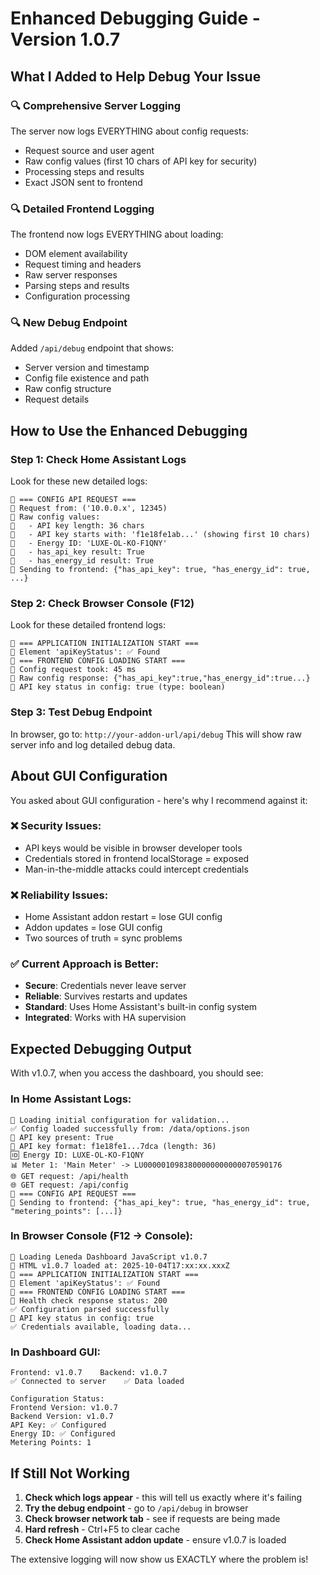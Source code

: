 # Enhanced Debugging Guide - Version 1.0.7

## What I Added to Help Debug Your Issue

### 🔍 **Comprehensive Server Logging**
The server now logs EVERYTHING about config requests:
- Request source and user agent
- Raw config values (first 10 chars of API key for security)
- Processing steps and results
- Exact JSON sent to frontend

### 🔍 **Detailed Frontend Logging**
The frontend now logs EVERYTHING about loading:
- DOM element availability
- Request timing and headers
- Raw server responses
- Parsing steps and results
- Configuration processing

### 🔍 **New Debug Endpoint**
Added `/api/debug` endpoint that shows:
- Server version and timestamp
- Config file existence and path
- Raw config structure
- Request details

## How to Use the Enhanced Debugging

### **Step 1: Check Home Assistant Logs**
Look for these new detailed logs:
```
🔧 === CONFIG API REQUEST ===
🔧 Request from: ('10.0.0.x', 12345)
🔧 Raw config values:
🔧   - API key length: 36 chars
🔧   - API key starts with: 'f1e18fe1ab...' (showing first 10 chars)
🔧   - Energy ID: 'LUXE-OL-KO-F1QNY'
🔧   - has_api_key result: True
🔧   - has_energy_id result: True
🔧 Sending to frontend: {"has_api_key": true, "has_energy_id": true, ...}
```

### **Step 2: Check Browser Console (F12)**
Look for these detailed frontend logs:
```
🚀 === APPLICATION INITIALIZATION START ===
🚀 Element 'apiKeyStatus': ✅ Found
🔧 === FRONTEND CONFIG LOADING START ===
🔧 Config request took: 45 ms
🔧 Raw config response: {"has_api_key":true,"has_energy_id":true...}
🔧 API key status in config: true (type: boolean)
```

### **Step 3: Test Debug Endpoint**
In browser, go to: `http://your-addon-url/api/debug`
This will show raw server info and log detailed debug data.

## About GUI Configuration

You asked about GUI configuration - here's why I recommend against it:

### ❌ **Security Issues:**
- API keys would be visible in browser developer tools
- Credentials stored in frontend localStorage = exposed
- Man-in-the-middle attacks could intercept credentials

### ❌ **Reliability Issues:**
- Home Assistant addon restart = lose GUI config
- Addon updates = lose GUI config
- Two sources of truth = sync problems

### ✅ **Current Approach is Better:**
- **Secure**: Credentials never leave server
- **Reliable**: Survives restarts and updates
- **Standard**: Uses Home Assistant's built-in config system
- **Integrated**: Works with HA supervision

## Expected Debugging Output

With v1.0.7, when you access the dashboard, you should see:

### **In Home Assistant Logs:**
```
🔧 Loading initial configuration for validation...
✅ Config loaded successfully from: /data/options.json
🔑 API key present: True
🔑 API key format: f1e18fe1...7dca (length: 36)
🆔 Energy ID: LUXE-OL-KO-F1QNY
📊 Meter 1: 'Main Meter' -> LU0000010983800000000000070590176
🌐 GET request: /api/health
🌐 GET request: /api/config
🔧 === CONFIG API REQUEST ===
🔧 Sending to frontend: {"has_api_key": true, "has_energy_id": true, "metering_points": [...]}
```

### **In Browser Console (F12 → Console):**
```
🚀 Loading Leneda Dashboard JavaScript v1.0.7
🚀 HTML v1.0.7 loaded at: 2025-10-04T17:xx:xx.xxxZ
🚀 === APPLICATION INITIALIZATION START ===
🚀 Element 'apiKeyStatus': ✅ Found
🔧 === FRONTEND CONFIG LOADING START ===
🔧 Health check response status: 200
✅ Configuration parsed successfully
🔧 API key status in config: true
✅ Credentials available, loading data...
```

### **In Dashboard GUI:**
```
Frontend: v1.0.7    Backend: v1.0.7
✅ Connected to server    ✅ Data loaded

Configuration Status:
Frontend Version: v1.0.7
Backend Version: v1.0.7  
API Key: ✅ Configured
Energy ID: ✅ Configured
Metering Points: 1
```

## If Still Not Working

1. **Check which logs appear** - this will tell us exactly where it's failing
2. **Try the debug endpoint** - go to `/api/debug` in browser
3. **Check browser network tab** - see if requests are being made
4. **Hard refresh** - Ctrl+F5 to clear cache
5. **Check Home Assistant addon update** - ensure v1.0.7 is loaded

The extensive logging will now show us EXACTLY where the problem is!